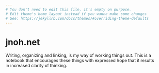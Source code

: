 ```yaml
---
# You don't need to edit this file, it's empty on purpose.
# Edit theme's home layout instead if you wanna make some changes
# See: https://jekyllrb.com/docs/themes/#overriding-theme-defaults
---
```


# jnoh.net

Writing, organizing and linking, is my way of working things out. This is a notebook that encourages these things with expressed hope that it results in increased clarity of thinking.
